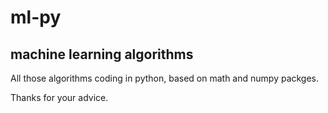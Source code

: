 # ml-py
## machine learning algorithms
All those algorithms coding in python, based on math and numpy packges.

Thanks for your advice.
